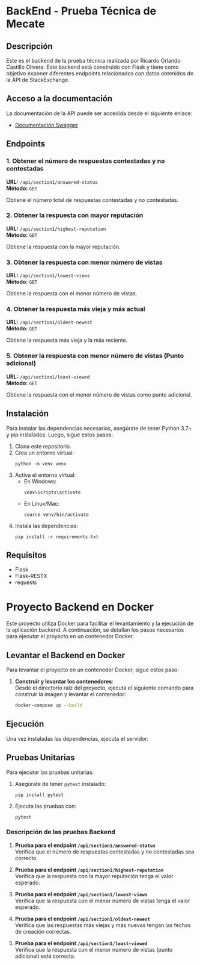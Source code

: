 # BackEnd - Prueba Técnica de Mecate

## Descripción

Este es el backend de la prueba técnica realizada por Ricardo Orlando Castillo Olivera. Este backend está construido con Flask y tiene como objetivo exponer diferentes endpoints relacionados con datos obtenidos de la API de StackExchange.

## Acceso a la documentación

La documentación de la API puede ser accedida desde el siguiente enlace:

- [Documentación Swagger](http://localhost:5000/api/section1/swagger)

## Endpoints

### 1. Obtener el número de respuestas contestadas y no contestadas
**URL:** `/api/section1/answered-status`  
**Método:** `GET`

Obtiene el número total de respuestas contestadas y no contestadas.

### 2. Obtener la respuesta con mayor reputación
**URL:** `/api/section1/highest-reputation`  
**Método:** `GET`

Obtiene la respuesta con la mayor reputación.

### 3. Obtener la respuesta con menor número de vistas
**URL:** `/api/section1/lowest-views`  
**Método:** `GET`

Obtiene la respuesta con el menor número de vistas.

### 4. Obtener la respuesta más vieja y más actual
**URL:** `/api/section1/oldest-newest`  
**Método:** `GET`

Obtiene la respuesta más vieja y la más reciente.

### 5. Obtener la respuesta con menor número de vistas (Punto adicional)
**URL:** `/api/section1/least-viewed`  
**Método:** `GET`

Obtiene la respuesta con el menor número de vistas como punto adicional.

## Instalación

Para instalar las dependencias necesarias, asegúrate de tener Python 3.7+ y pip instalados. Luego, sigue estos pasos:

1. Clona este repositorio.
2. Crea un entorno virtual:
    ```
    python -m venv venv
    ```
3. Activa el entorno virtual:
    - En Windows:
      ```
      venv\Scripts\activate
      ```
    - En Linux/Mac:
      ```
      source venv/bin/activate
      ```
4. Instala las dependencias:
    ```
    pip install -r requirements.txt
    ```

## Requisitos

- Flask
- Flask-RESTX
- requests



# Proyecto Backend en Docker

Este proyecto utiliza Docker para facilitar el levantamiento y la ejecución de la aplicación backend. A continuación, se detallan los pasos necesarios para ejecutar el proyecto en un contenedor Docker.

## Levantar el Backend en Docker

Para levantar el proyecto en un contenedor Docker, sigue estos paso:

1. **Construir y levantar los contenedores**:  
   Desde el directorio raíz del proyecto, ejecuta el siguiente comando para construir la imagen y levantar el contenedor:

   ```bash
   docker-compose up --build


## Ejecución

Una vez instaladas las dependencias, ejecuta el servidor:

## Pruebas Unitarias

Para ejecutar las pruebas unitarias:

1. Asegúrate de tener `pytest` instalado:
    ```
    pip install pytest
    ```

2. Ejecuta las pruebas con:
    ```
    pytest
    ```

### Descripción de las pruebas Backend

1. **Prueba para el endpoint `/api/section1/answered-status`**  
   Verifica que el número de respuestas contestadas y no contestadas sea correcto.

2. **Prueba para el endpoint `/api/section1/highest-reputation`**  
   Verifica que la respuesta con la mayor reputación tenga el valor esperado.

3. **Prueba para el endpoint `/api/section1/lowest-views`**  
   Verifica que la respuesta con el menor número de vistas tenga el valor esperado.

4. **Prueba para el endpoint `/api/section1/oldest-newest`**  
   Verifica que las respuestas más viejas y más nuevas tengan las fechas de creación correctas.

5. **Prueba para el endpoint `/api/section1/least-viewed`**  
   Verifica que la respuesta con el menor número de vistas (punto adicional) esté correcta.

